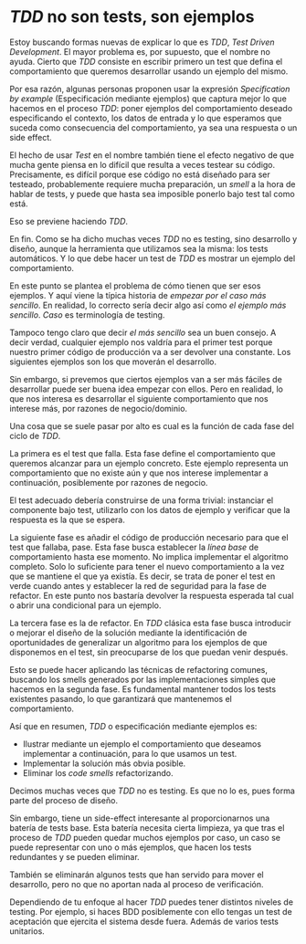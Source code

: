 # _TDD_ no son tests, son ejemplos

Estoy buscando formas nuevas de explicar lo que es _TDD_, _Test Driven Development_. El mayor problema es, por supuesto, que el nombre no ayuda. Cierto que _TDD_ consiste en escribir primero un test que defina el comportamiento que queremos desarrollar usando un ejemplo del mismo.

Por esa razón, algunas personas proponen usar la expresión _Specification by example_ (Especificación mediante ejemplos) que captura mejor lo que hacemos en el proceso _TDD_: poner ejemplos del comportamiento deseado especificando el contexto, los datos de entrada y lo que esperamos que suceda como consecuencia del comportamiento, ya sea una respuesta o un side effect.

El hecho de usar _Test_ en el nombre también tiene el efecto negativo de que mucha gente piensa en lo difícil que resulta a veces testear su código. Precisamente, es difícil porque ese código no está diseñado para ser testeado, probablemente requiere mucha preparación, un _smell_ a la hora de hablar de tests, y puede que hasta sea imposible ponerlo bajo test tal como está.

Eso se previene haciendo _TDD_.

En fin. Como se ha dicho muchas veces _TDD_ no es testing, sino desarrollo y diseño, aunque la herramienta que utilizamos sea la misma: los tests automáticos. Y lo que debe hacer un test de _TDD_ es mostrar un ejemplo del comportamiento.

En este punto se plantea el problema de cómo tienen que ser esos ejemplos. Y aquí viene la típica historia de _empezar por el caso más sencillo_. En realidad, lo correcto sería decir algo así como _el ejemplo más sencillo_. _Caso_ es terminología de testing.

Tampoco tengo claro que decir _el más sencillo_ sea un buen consejo. A decir verdad, cualquier ejemplo nos valdría para el primer test porque nuestro primer código de producción va a ser devolver una constante. Los siguientes ejemplos son los que moverán el desarrollo.

Sin embargo, si prevemos que ciertos ejemplos van a ser más fáciles de desarrollar puede ser buena idea empezar con ellos. Pero en realidad, lo que nos interesa es desarrollar el siguiente comportamiento que nos interese más, por razones de negocio/dominio.

Una cosa que se suele pasar por alto es cual es la función de cada fase del ciclo de _TDD_.

La primera es el test que falla. Esta fase define el comportamiento que queremos alcanzar para un ejemplo concreto. Este ejemplo representa un comportamiento que no existe aún y que nos interese implementar a continuación, posiblemente por razones de negocio.

El test adecuado debería construirse de una forma trivial: instanciar el componente bajo test, utilizarlo con los datos de ejemplo y verificar que la respuesta es la que se espera.

La siguiente fase es añadir el código de producción necesario para que el test que fallaba, pase. Esta fase busca establecer la _línea base_ de comportamiento hasta ese momento. No implica implementar el algoritmo completo. Solo lo suficiente para tener el nuevo comportamiento a la vez que se mantiene el que ya existía. Es decir, se trata de poner el test en verde cuando antes y establecer la red de seguridad para la fase de refactor. En este punto nos bastaría devolver la respuesta esperada tal cual o abrir una condicional para un ejemplo.

La tercera fase es la de refactor. En _TDD_ clásica esta fase busca introducir o mejorar el diseño de la solución mediante la identificación de oportunidades de generalizar un algoritmo para los ejemplos de que disponemos en el test, sin preocuparse de los que puedan venir después.

Esto se puede hacer aplicando las técnicas de refactoring comunes, buscando los smells generados por las implementaciones simples que hacemos en la segunda fase. Es fundamental mantener todos los tests existentes pasando, lo que garantizará que mantenemos el comportamiento.

Así que en resumen, _TDD_ o especificación mediante ejemplos es:

* Ilustrar mediante un ejemplo el comportamiento que deseamos implementar a continuación, para lo que usamos un test.
* Implementar la solución más obvia posible.
* Eliminar los _code smells_ refactorizando.

Decimos muchas veces que _TDD_ no es testing. Es que no lo es, pues forma parte del proceso de diseño.

Sin embargo, tiene un side-effect interesante al proporcionarnos una batería de tests base. Esta batería necesita cierta limpieza, ya que tras el proceso de _TDD_ pueden quedar muchos ejemplos por caso, un caso se puede representar con uno o más ejemplos, que hacen los tests redundantes y se pueden eliminar.

También se eliminarán algunos tests que han servido para mover el desarrollo, pero no que no aportan nada al proceso de verificación.

Dependiendo de tu enfoque al hacer _TDD_ puedes tener distintos niveles de testing. Por ejemplo, si haces BDD posiblemente con ello tengas un test de aceptación que ejercita el sistema desde fuera. Además de varios tests unitarios.